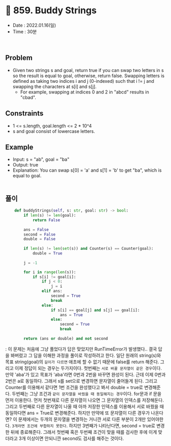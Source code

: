 # 🧤 859. Buddy Strings
- Date : 2022.01.16(일)
- Time : 30분
<br>

## Problem

- Given two strings s and goal, return true if you can swap two letters in s so the result is equal to goal, otherwise, return false. Swapping letters is defined as taking two indices i and j (0-indexed) such that i != j and swapping the characters at s[i] and s[j].
    - For example, swapping at indices 0 and 2 in "abcd" results in "cbad".

## Constraints
- 1 <= s.length, goal.length <= 2 * 10^4
- s and goal consist of lowercase letters.

## Example
- Input: s = "ab", goal = "ba"
- Output: true
- Explanation: You can swap s[0] = 'a' and s[1] = 'b' to get "ba", which is equal to goal.
<br><br>

## 풀이
```python
    def buddyStrings(self, s: str, goal: str) -> bool:
        if len(s) != len(goal):
            return False
        
        ans = False
        second = False
        double = False
        
        if len(s) != len(set(s)) and Counter(s) == Counter(goal):
            double = True
            
        j = -1

        for i in range(len(s)):
            if s[i] != goal[i]: 
                if j < 0: 
                    j = i
                elif ans: 
                    second = True 
                    break
                else:
                    if s[i] == goal[j] and s[j] == goal[i]: 
                        ans = True 
                    else: 
                        second = True
                        break
        
        return (ans or double) and not second
```
: 이 문제는 처음에 그냥 풀었다가 답은 맞았지만 RunTimeError가 발생했다.. 결국 답을 봐버렸고 그 답을 이해한 과정을 풀이로 작성하려고 한다. 일단 원래의 string(s)와 목표 string(goal)의 ```길이가 다르면``` 애초에 할 수 없기 때문에 false를 return 해준다. 그리고 이제 정답이 되는 경우는 두가지이다. 첫번째는 ```서로 바꿀 문자열이 같은 경우```이다. 만약 'aba'가 있고 목표가 'aba'라면 0번과 2번을 바꾸면 완성이 된다. 근데 이제 0번과 2번은 a로 동일하다. 그래서 s를 set으로 변경하면 문자열이 줄어들게 된다. 그리고 Counter를 이용해서 같다면 1번 조건을 완성했다고 봐서 double = true로 변경해준다. 두번째는 그냥 조건과  ```같이 문자열을 바꿨을 때 동일해지는 경우```이다. for문과 if 문을 먼저 이용한다. 먼저 첫번재로 다른 문자열이 나오면 그 문자열의 인덱스를 저장해둔다. 그리고 두번째로 다른 문자열이 나올 때 아까 저장한 인덱스를 이용해서 서로 바꿨을 때 동일하다면 ans = True로 변경해준다. 하지만 만약에 또 문자열이 다른 경우가 나온다면? 이 문제에서는 두개의 문자열을 변경하는 거니깐 서로 다른 부분이 2개만 있어야한다. ```3개라면 조건에 부합하지 못한다```. 하지만 3번째가 나타난다면, second = true로 변경한 뒤에 종료해준다. 그래서 첫번째 혹은 두번째 조건이 맞을 때를 검사한 후에 이게 맞더라고 3개 이상이면 안되니깐 second도 검사를 해주는 것이다. 